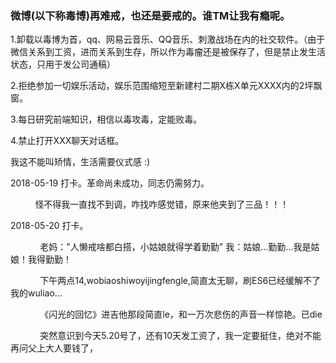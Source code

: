 ### 微博(以下称毒博)再难戒，也还是要戒的。谁TM让我有瘾呢。

1.卸载以毒博为首，qq、网易云音乐、QQ音乐、刺激战场在内的社交软件。（由于微信关系到工资，进而关系到生存，所以作为毒瘤还是被保存了，但是禁止发生活状态，只用于发公司通稿）

2.拒绝参加一切娱乐活动，娱乐范围缩短至新建村二期X栋X单元XXXX内的2坪飘窗。

3.每日研究前端知识，相信以毒攻毒，定能败毒。

4.禁止打开XXX聊天对话框。

我这不能叫矫情，生活需要仪式感 :)

2018-05-19 打卡。革命尚未成功，同志仍需努力。

             怪不得我一直找不到调，咋找咋感觉错，原来他夹到了三品！！！

2018-05-20 打卡。

             老妈："人懒戒啥都白搭，小姑娘就得学着勤勤"  我：姑娘...勤勤...我是姑娘！我得勤勤！
             
             下午两点14,wobiaoshiwoyijingfengle,简直太无聊，刷ES6已经缓解不了我的wuliao...
             
             《闪光的回忆》进吉他那段简直le，和一万次悲伤的声音一样惊艳。已die
             
             突然意识到今天5.20号了，还有10天发工资了，我一定要挺住，绝对不能再问父上大人要钱了，

               

